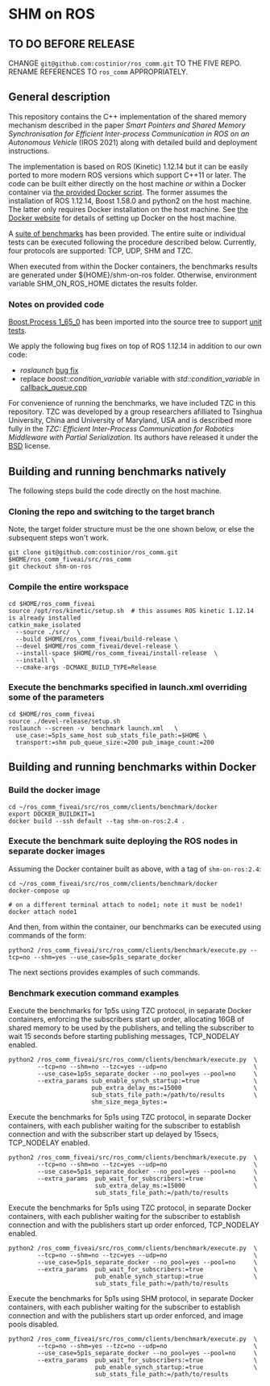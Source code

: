 # SHM on ROS

## TO DO BEFORE RELEASE

CHANGE `git@github.com:costinior/ros_comm.git` TO THE FIVE REPO. RENAME REFERENCES TO `ros_comm` APPROPRIATELY.

## General description

This repository contains the C++ implementation of the shared memory mechanism described in the paper _Smart Pointers and Shared Memory Synchronisation for Efficient Inter-process Communication in ROS on an Autonomous Vehicle_ (IROS 2021) along with detailed build and deployment instructions.

The implementation is based on ROS (Kinetic) 1.12.14 but it can be easily ported to more modern ROS versions which support C++11 or later. The code can be built either directly on the host machine _or_ within a Docker container via [the provided Docker script](./clients/benchmark/docker/Dockerfile). The former assumes the installation of ROS 1.12.14, Boost 1.58.0 and python2 on the host machine. The latter only requires Docker installation on the host machine. See [the Docker website](https://docs.docker.com/get-docker/) for details of setting up Docker on the host machine.

A [suite of benchmarks](./clients/benchmark) has been provided. The entire suite or individual tests can be executed following the procedure described below. Currently, four protocols are supported: TCP, UDP, SHM and TZC.

When executed from within the Docker containers, the benchmarks results are generated under ${HOME}/shm-on-ros folder. Otherwise, environment variable SHM_ON_ROS_HOME dictates the results folder.

### Notes on provided code

[Boost.Process 1_65_0](https://www.boost.org/doc/libs/1_65_0/doc/html/process.html) has been imported into the source tree to support [unit tests](./test/test_roscpp/test/test_shm.cpp).

We apply the following bug fixes on top of ROS 1.12.14 in addition to our own code:
 - _roslaunch_ [bug fix](https://github.com/ros/ros_comm/pull/1115)
 - replace _boost::condition_variable_ variable with _std::condition_variable_ in [callback_queue.cpp](./clients/roscpp/src/libros/callback_queue.cpp)

For convenience of running the benchmarks, we have included TZC in this repository. TZC was developed by a group researchers afilliated to Tsinghua University, China and University of Maryland, USA and is described more fully in the _TZC: Efficient Inter-Process Communication for Robotics Middleware with Partial Serialization_. Its authors have released it under the [BSD](https://github.com/qboticslabs/tzc_transport/blob/master/package.xml) license.

## Building and running benchmarks natively

The following steps build the code directly on the host machine.

### Cloning the repo and switching to the target branch

Note, the target folder structure must be the one shown below, or else the subsequent steps won't work.

```
git clone git@github.com:costinior/ros_comm.git $HOME/ros_comm_fiveai/src/ros_comm
git checkout shm-on-ros
```

### Compile the entire workspace

```
cd $HOME/ros_comm_fiveai
source /opt/ros/kinetic/setup.sh  # this assumes ROS kinetic 1.12.14 is already installed
catkin_make_isolated
  --source ./src/  \
  --build $HOME/ros_comm_fiveai/build-release \
  --devel $HOME/ros_comm_fiveai/devel-release \
  --install-space $HOME/ros_comm_fiveai/install-release  \
  --install \
  --cmake-args -DCMAKE_BUILD_TYPE=Release
```

### Execute the benchmarks specified in launch.xml overriding some of the parameters

```
cd $HOME/ros_comm_fiveai
source ./devel-release/setup.sh
roslaunch --screen -v  benchmark launch.xml   \
  use_case:=5p1s_same_host sub_stats_file_path:=$HOME \
  transport:=shm pub_queue_size:=200 pub_image_count:=200
```

## Building and running benchmarks within Docker

### Build the docker image

```
cd ~/ros_comm_fiveai/src/ros_comm/clients/benchmark/docker
export DOCKER_BUILDKIT=1
docker build --ssh default --tag shm-on-ros:2.4 .
```

### Execute the benchmark suite deploying the ROS nodes in separate docker images

Assuming the Docker container built as above, with a tag of `shm-on-ros:2.4`:

```
cd ~/ros_comm_fiveai/src/ros_comm/clients/benchmark/docker
docker-compose up

# on a different terminal attach to node1; note it must be node1!
docker attach node1
```

And then, from within the container, our benchmarks can be executed using commands of the form:

```
python2 /ros_comm_fiveai/src/ros_comm/clients/benchmark/execute.py --tcp=no --shm=yes --use_case=5p1s_separate_docker
```

The next sections provides examples of such commands.

### Benchmark execution command examples

Execute the benchmarks for 1p5s using TZC protocol, in separate Docker containers, enforcing the subscribers start up order, allocating 16GB of shared memory to be used by the publishers, and telling the subscriber to wait 15 seconds before starting publishing messages, TCP_NODELAY enabled.
```
python2 /ros_comm_fiveai/src/ros_comm/clients/benchmark/execute.py  \
        --tcp=no --shm=no --tzc=yes --udp=no                        \
        --use_case=1p5s_separate_docker --no_pool=yes --pool=no     \
        --extra_params sub_enable_synch_startup:=true               \
                       pub_extra_delay_ms:=15000                    \
                       sub_stats_file_path:=/path/to/results        \
                       shm_size_mega_bytes:=
```


Execute the benchmarks for 5p1s using TZC protocol, in separate Docker containers, with each publisher waiting for the subscriber to establish connection and with the subscriber start up delayed by 15secs, TCP_NODELAY enabled.
```
python2 /ros_comm_fiveai/src/ros_comm/clients/benchmark/execute.py  \
        --tcp=no --shm=no --tzc=yes --udp=no                        \
        --use_case=5p1s_separate_docker --no_pool=yes --pool=no     \
        --extra_params  pub_wait_for_subscribers:=true              \
                        sub_extra_delay_ms:=15000                   \
                        sub_stats_file_path:=/path/to/results
```

Execute the benchmarks for 5p1s using TZC protocol, in separate Docker containers, with each publisher waiting for the subscriber to establish connection and with the publishers start up order enforced, TCP_NODELAY enabled.
```
python2 /ros_comm_fiveai/src/ros_comm/clients/benchmark/execute.py  \
        --tcp=no --shm=no --tzc=yes --udp=no                        \
        --use_case=5p1s_separate_docker --no_pool=yes --pool=no     \
        --extra_params  pub_wait_for_subscribers:=true              \
                        pub_enable_synch_startup:=true              \
                        sub_stats_file_path:=/path/to/results
```


Execute the benchmarks for 5p1s using SHM protocol, in separate Docker containers, with each publisher waiting for the subscriber to establish connection and with the publishers start up order enforced, and image pools disabled.
```
python2 /ros_comm_fiveai/src/ros_comm/clients/benchmark/execute.py  \
        --tcp=no --shm=yes --tzc=no --udp=no                        \
        --use_case=5p1s_separate_docker --no_pool=yes --pool=no     \
        --extra_params  pub_wait_for_subscribers:=true              \
                        pub_enable_synch_startup:=true              \
                        sub_stats_file_path:=/path/to/results
```
